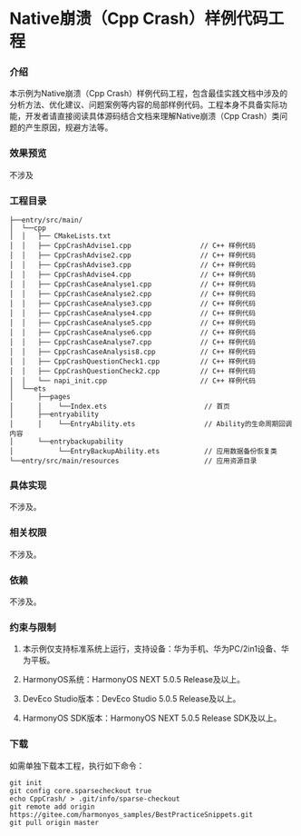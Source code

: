 # Native崩溃（Cpp Crash）样例代码工程

### 介绍

本示例为Native崩溃（Cpp Crash）样例代码工程，包含最佳实践文档中涉及的分析方法、优化建议、问题案例等内容的局部样例代码。工程本身不具备实际功能，开发者请直接阅读具体源码结合文档来理解Native崩溃（Cpp Crash）类问题的产生原因，规避方法等。


### 效果预览

不涉及

### 工程目录
```
├──entry/src/main/
│  └──cpp
│  │   ├── CMakeLists.txt
│  │   ├── CppCrashAdvise1.cpp                 // C++ 样例代码
│  │   ├── CppCrashAdvise2.cpp                 // C++ 样例代码
│  │   ├── CppCrashAdvise3.cpp                 // C++ 样例代码
│  │   ├── CppCrashAdvise4.cpp                 // C++ 样例代码
│  │   ├── CppCrashCaseAnalyse1.cpp            // C++ 样例代码
│  │   ├── CppCrashCaseAnalyse2.cpp            // C++ 样例代码
│  │   ├── CppCrashCaseAnalyse3.cpp            // C++ 样例代码
│  │   ├── CppCrashCaseAnalyse4.cpp            // C++ 样例代码
│  │   ├── CppCrashCaseAnalyse5.cpp            // C++ 样例代码
│  │   ├── CppCrashCaseAnalyse6.cpp            // C++ 样例代码
│  │   ├── CppCrashCaseAnalyse7.cpp            // C++ 样例代码
│  │   ├── CppCrashCaseAnalysis8.cpp           // C++ 样例代码
│  │   ├── CppCrashQuestionCheck1.cpp          // C++ 样例代码
│  │   ├── CppCrashQuestionCheck2.cpp          // C++ 样例代码
│  │   └── napi_init.cpp                       // C++ 样例代码
│  └──ets
│      ├──pages
│      │    └──Index.ets                        // 首页
│      ├──entryability
│      │    └──EntryAbility.ets                 // Ability的生命周期回调内容
│      └──entrybackupability
│           └──EntryBackupAbility.ets           // 应用数据备份恢复类
└──entry/src/main/resources                     // 应用资源目录      
```

### 具体实现

不涉及。

### 相关权限

不涉及。

### 依赖

不涉及。

###  约束与限制

1. 本示例仅支持标准系统上运行，支持设备：华为手机、华为PC/2in1设备、华为平板。

2. HarmonyOS系统：HarmonyOS NEXT 5.0.5 Release及以上。

3. DevEco Studio版本：DevEco Studio 5.0.5 Release及以上。

4. HarmonyOS SDK版本：HarmonyOS NEXT 5.0.5 Release SDK及以上。

### 下载

如需单独下载本工程，执行如下命令：
```
git init
git config core.sparsecheckout true
echo CppCrash/ > .git/info/sparse-checkout
git remote add origin https://gitee.com/harmonyos_samples/BestPracticeSnippets.git
git pull origin master
```